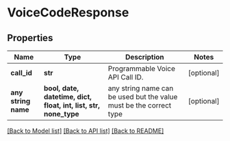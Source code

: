 # VoiceCodeResponse


## Properties
Name | Type | Description | Notes
------------ | ------------- | ------------- | -------------
**call_id** | **str** | Programmable Voice API Call ID. | [optional] 
**any string name** | **bool, date, datetime, dict, float, int, list, str, none_type** | any string name can be used but the value must be the correct type | [optional]

[[Back to Model list]](../README.md#documentation-for-models) [[Back to API list]](../README.md#documentation-for-api-endpoints) [[Back to README]](../README.md)


